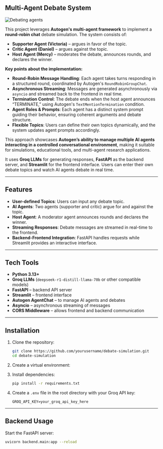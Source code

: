 ## Multi-Agent Debate System
![Debating agents](images/debating_image.png)

This project leverages **Autogen's multi-agent framework** to implement a **round-robin chat** debate simulation. The system consists of:

- **Supporter Agent (Victoria)** – argues in favor of the topic.
- **Critic Agent (Daniel)** – argues against the topic.
- **Host Agent (Mercy)** – moderates the debate, announces rounds, and declares the winner.

**Key points about the implementation:**

- **Round-Robin Message Handling**: Each agent takes turns responding in a structured round, coordinated by Autogen's `RoundRobinGroupChat`.
- **Asynchronous Streaming**: Messages are generated asynchronously via `asyncio` and streamed back to the frontend in real time.
- **Termination Control**: The debate ends when the host agent announces “TERMINATE,” using Autogen's `TextMentionTermination` condition.
- **Agent Roles & Prompts**: Each agent has a distinct system prompt guiding their behavior, ensuring coherent arguments and debate structure.
- **Flexible Topics**: Users can define their own topics dynamically, and the system updates agent prompts accordingly.

This approach showcases **Autogen’s ability to manage multiple AI agents interacting in a controlled conversational environment**, making it suitable for simulations, educational tools, and multi-agent research applications.

It uses **Groq LLMs** for generating responses, **FastAPI** as the backend server, and **Streamlit** for the frontend interface. Users can enter their own debate topics and watch AI agents debate in real time.

---

## Features

- **User-defined Topics**: Users can input any debate topic.
- **AI Agents**: Two agents (supporter and critic) argue for and against the topic.
- **Host Agent**: A moderator agent announces rounds and declares the winner.
- **Streaming Responses**: Debate messages are streamed in real-time to the frontend.
- **Backend-Frontend Integration**: FastAPI handles requests while Streamlit provides an interactive interface.

---

## Tech Tools

- **Python 3.13+**
- **Groq LLMs** (`deepseek-r1-distill-llama-70b` or other compatible models)
- **FastAPI** – backend API server
- **Streamlit** – frontend interface
- **Autogen AgentChat** – to manage AI agents and debates
- **Asyncio** – asynchronous streaming of messages
- **CORS Middleware** – allows frontend and backend communication

---

## Installation

1. Clone the repository:
    ```bash
    git clone https://github.com/yourusername/debate-simulation.git
    cd debate-simulation
    ```

2. Create a virtual environment:

3. Install dependencies:
    ```bash
    pip install -r requirements.txt
    ```

4. Create a `.env` file in the root directory with your Groq API key:
    ```env
    GROQ_API_KEY=your_groq_api_key_here
    ```

---

## Backend Usage

Start the FastAPI server:

```bash
uvicorn backend.main:app --reload
